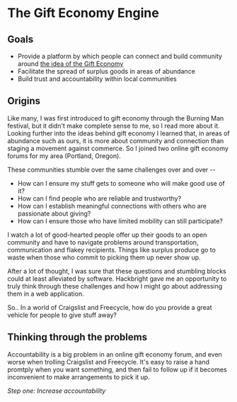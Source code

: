 The Gift Economy Engine
=======================

Goals
-----

 - Provide a platform by which people can connect and build community around [the idea of the Gift Economy](http://en.wikipedia.org/wiki/Gift_economy)
 - Facilitate the spread of surplus goods in areas of abundance
 - Build trust and accountability within local communities
 

Origins
-------

Like many, I was first introduced to gift economy through the Burning Man festival, but it didn't make complete sense to me, so I read more about it. Looking further into the ideas behind gift economy I learned that, in areas of abundance such as ours, it is more about community and connection than staging a movement against commerce. So I joined two online gift economy forums for my area (Portland, Oregon).

These communities stumble over the same challenges over and over -- 

 - How can I ensure my stuff gets to someone who will make good use of it?
 - How can I find people who are reliable and trustworthy?
 - How can I establish meaningful connections with others who are passionate about giving?
 - How can I ensure those who have limited mobility can still participate?

I watch a lot of good-hearted people offer up their goods to an open community and have to navigate problems around transportation, communication and flakey recipients. Things like surplus produce go to waste when those who commit to picking them up never show up.

After a lot of thought, I was sure that these questions and stumbling blocks could at least alleviated by software. Hackbright gave me an opportunity to truly think through these challenges and how I might go about addressing them in a web application.

So.. In a world of Craigslist and Freecycle, how do you provide a great vehicle for people to give stuff away?


Thinking through the problems
-----------------------------

Accountability is a big problem in an online gift economy forum, and even worse when trolling Craigslist and Freecycle. It's easy to raise a hand promtply when you want something, and then fail to follow up if it becomes inconvenient to make arrangements to pick it up.

_Step one: Increase accountability_




